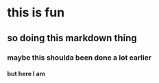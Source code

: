 # this is fun
## so doing this markdown thing
### maybe this shoulda been done a lot earlier
#### but here I am
